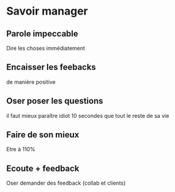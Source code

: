 # Savoir manager

## Parole impeccable
Dire les choses immédiatement

## Encaisser les feebacks
de manière positive

## Oser poser les questions
il faut mieux paraître idiot 10 secondes que tout le reste de sa vie

## Faire de son mieux
Etre à 110%

## Ecoute + feedback
Oser demander des feedback (collab et clients)